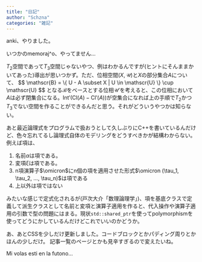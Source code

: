 ```yaml
---
title: "日記"
author: "Schzna"
categories: "雑記"
---
```


anki、やりました。

いつかの<yuri>memoraj^o</yuri>、やってません...

$T_2$空間であって$T_3$空間じゃないやつ、例はわかるんですが(ヒントにそんままかいてあった)導出が思いつかず。<!--more-->ただ、位相空間$(X, \mathscr{U})$と$X$の部分集合$A$について、
\$$
    \mathscr{B} = \\{ U - A \subset X \| U \in \mathscr{U} \\} \cup \mathscr{U}
\$$
となる$\mathscr{B}$をベースとする位相$\mathscr{U}'$を考えると、この位相において$A$は必ず閉集合になる。$\mathrm{Int}'(\mathrm{Cl}(A) - \mathrm{Cl}'(A))$が空集合になれば上の手順で$T_2$かつ$T_3$でない空間を作ることができるんだと思う。それがどういうやつかは知らない。

あと最近論理式をプログラムで扱おうとして久しぶりにC++を書いているんだけど、色々忘れてるし論理式自体のモデリングをどうすべきかが結構わからない。例えば項は、

1. 名前$\alpha$は項である。
2. 変項$\xi$は項である。
3. n項演算子$\omicron$にn個の項を適用させた形式$\omicron (\tau_1, \tau_2, ..., \tau_n)$は項である
4. 上以外は項ではない

みたいな感じで定式化されるが(戸次大介「数理論理学」)、項を基底クラスで定義して派生クラスとして名前と変項と演算子適用を作ると、代入操作や演算子適用の引数で型の問題にはまる。現状`std::shared_ptr`を使ってpolymorphismを使ってどうにかしているんだけどこれでいいのかどうか。

あ、あとCSSを少しだけ更新しました。コードブロックとかパディング周りとかほんの少しだけ。
記事一覧のページとかも見辛すぎるので変えたいね。

<yuri>Mi volas esti en la futono...</yuri>

